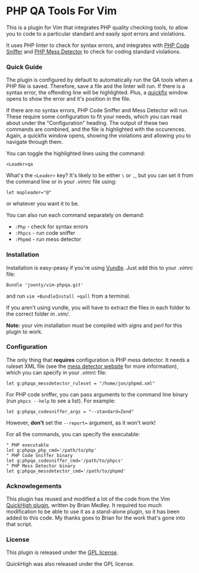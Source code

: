 
# PHP QA Tools For Vim

This is a plugin for Vim that integrates PHP quality checking tools, to allow you to code to a particular standard and easily spot errors and violations.

It uses PHP linter to check for syntax errors, and integrates with [PHP Code Sniffer][1] and [PHP Mess Detector][2] to check for coding standard violations.

### Quick Guide

The plugin is configured by default to automatically run the QA tools when a PHP file is saved. Therefore, save a file and the linter will run. If there is a syntax error, the offending line will be highlighted. Plus, a [quickfix][3] window opens to show the error and it's position in the file.

If there are no syntax errors, PHP Code Sniffer and Mess Detector will run. These require some configuration to fit your needs, which you can read about under the "Configuration" heading. The output of these two commands are combined, and the file is highlighted with the occurences. Again, a quickfix window opens, showing the violations and allowing you to navigate through them.

You can toggle the highlighted lines using the command:

```vim
<Leader>qa
```

What's the `<Leader>` key? It's likely to be either `\` or `,`, but you can set it from the command line or in your *.vimrc* file using:

```vim
let mapleader="@"
```

or whatever you want it to be.

You can also run each command separately on demand:

- `:Php` - check for syntax errors
- `:Phpcs` - run code sniffer
- `:Phpmd` - run mess detector 

### Installation

Installation is easy-peasy if you're using [Vundle][4]. Just add this to your *.vimrc* file:

```vim
Bundle 'joonty/vim-phpqa.git'
```
and run `vim +BundleInstall +qall` from a terminal.

If you aren't using vundle, you will have to extract the files in each folder to the correct folder in *.vim/*.

**Note:** your vim installation must be compiled with *signs* and *perl* for this plugin to work.

### Configuration

The only thing that **requires** configuration is PHP mess detector. It needs a ruleset XML file (see the [mess detector website][2] for more information), which you can specify in your *.vimrc* file:

```vim
let g:phpqa_messdetector_ruleset = "/home/jon/phpmd.xml"
```

For PHP code sniffer, you can pass arguments to the command line binary (run `phpcs --help` to see a list). For example:

```vim
let g:phpqa_codesniffer_args = "--standard=Zend"
```

However, **don't** set the `--report=` argument, as it won't work!

For all the commands, you can specify the executable:

```vim
" PHP executable
let g:phpqa_php_cmd='/path/to/php'
" PHP Code Sniffer binary
let g:phpqa_codesniffer_cmd='/path/to/phpcs'
" PHP Mess Detector binary
let g:phpqa_messdetector_cmd='/path/to/phpmd'
```

### Acknowlegements

This plugin has reused and modified a lot of the code from the Vim [QuickHigh plugin][5], written by Brian Medley. It required too much modification to be able to use it as a stand-alone plugin, so it has been added to this code. My thanks goes to Brian for the work that's gone into that script.

### License

This plugin is released under the [GPL license][6].

QuickHigh was also released under the GPL license.


[1]: http://pear.php.net/package/PHP_CodeSniffer/redirected
[2]: http://phpmd.org/
[3]: http://vimdoc.sourceforge.net/htmldoc/quickfix.html
[4]: https://github.com/gmarik/vundle
[5]: http://www.vim.org/scripts/script.php?script_id=124
[6]: https://raw.github.com/joonty/vim-phpqa/master/LICENSE
